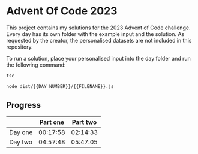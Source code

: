 # Advent Of Code 2023
This project contains my solutions for the 2023 Advent of Code challenge.
Every day has its own folder with the example input and the solution.
As requested by the creator, the personalised datasets are not included in this repository.

To run a solution, place your personalised input into the day folder and run the following command:
```bash
tsc
```
```bash
node dist/{{DAY_NUMBER}}/{{FILENAME}}.js
```

## Progress
|         | Part one | Part two |
|---------|----------|----------|
| Day one | 00:17:58 | 02:14:33 |
| Day two | 04:57:48 | 05:47:05 |
